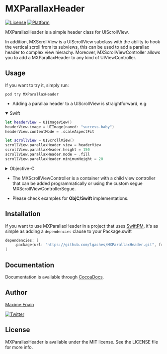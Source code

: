 # MXParallaxHeader

[![License](https://img.shields.io/cocoapods/l/MXParallaxHeader.svg?style=flat)](http://cocoapods.org/pods/MXParallaxHeader)
[![Platform](https://img.shields.io/cocoapods/p/MXParallaxHeader.svg?style=flat)](http://cocoapods.org/pods/MXParallaxHeader)

MXParallaxHeader is a simple header class for UIScrollView.

In addition, MXScrollView is a UIScrollView subclass with the ability to hook the vertical scroll from its subviews, this can be used to add a parallax header to complex view hierachy. Moreover, MXScrollViewController allows you to add a MXParallaxHeader to any kind of UIViewController.

## Usage

If you want to try it, simply run:

```
pod try MXParallaxHeader
```

+ Adding a parallax header to a UIScrollView is straightforward, e.g:

<details open=1>
<summary>Swift</summary>

```swift
let headerView = UIImageView()
headerView.image = UIImage(named: "success-baby")
headerView.contentMode = .scaleAspectFit

let scrollView = UIScrollView()
scrollView.parallaxHeader.view = headerView
scrollView.parallaxHeader.height = 150
scrollView.parallaxHeader.mode = .fill
scrollView.parallaxHeader.minimumHeight = 20
```
</details>

<details>
<summary>Objective-C</summary>

```objective-c
UIImageView *headerView = [UIImageView new];
headerView.image = [UIImage imageNamed:@"success-baby"];
headerView.contentMode = UIViewContentModeScaleAspectFill;

UIScrollView *scrollView = [UIScrollView new]; 
scrollView.parallaxHeader.view = headerView;
scrollView.parallaxHeader.height = 150;
scrollView.parallaxHeader.mode = MXParallaxHeaderModeFill;
scrollView.parallaxHeader.minimumHeight = 20;
```
</details>


+ The MXScrollViewController is a container with a child view controller that can be added programmatically or using the custom segue MXScrollViewControllerSegue.

+ Please check examples for **ObjC/Swift** implementations.

## Installation

If you want to use MXParallaxHeader in a project that uses [SwiftPM](https://swift.org/package-manager/), it's as simple as adding a `dependencies` clause to your Package.swift

```swift
dependencies: [
    .package(url: "https://github.com/lgaches/MXParallaxHeader.git", from: "1.1.0")
]
```

## Documentation

Documentation is available through [CocoaDocs](http://cocoadocs.org/docsets/MXParallaxHeader/).

## Author

[Maxime Epain](http://maxep.github.io)

[![Twitter](https://img.shields.io/badge/twitter-%40MaximeEpain-blue.svg?style=flat)](https://twitter.com/MaximeEpain)

## License

MXParallaxHeader is available under the MIT license. See the LICENSE file for more info.
